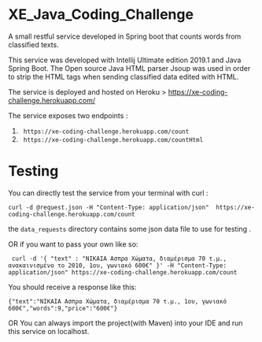 # XE_Java_Coding_Challenge
A small restful service developed in Spring boot that counts words from classified texts.

This service was developed with Intellij Ultimate edition 2019.1 and Java Spring Boot.
The Open source Java HTML parser Jsoup was used in order to strip the HTML tags when sending classified data edited with HTML.


The service is deployed and hosted on Heroku >  https://xe-coding-challenge.herokuapp.com/ 

The service exposes two endpoints :
 1. ` https://xe-coding-challenge.herokuapp.com/count`
 2. ` https://xe-coding-challenge.herokuapp.com/countHtml`
 
 

# Testing

You can directly test the service from your terminal with curl :

`curl -d @request.json -H "Content-Type: application/json"  https://xe-coding-challenge.herokuapp.com/count`

the `data_requests` directory contains some json data file to use for testing . 

OR if you want to pass your own like so:

` curl -d '{ "text" : "NIKAIA Ασπρα Χώματα, διαμέρισμα 70 τ.μ., ανακαινισμένο το 2010, 1ου, γωνιακό 600€" }' -H "Content-Type: application/json" https://xe-coding-challenge.herokuapp.com/count`

You should receive a response like this:

`{"text":"ΝΙΚΑΙΑ Ασπρα Χώματα, διαμέρισμα 70 τ.μ., 1ου, γωνιακό 600€","words":9,"price":"600€"}`


OR
You can always import the project(with Maven) into your IDE and run this service on localhost. 
